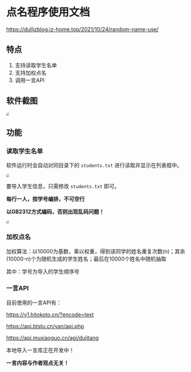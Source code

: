 # 点名程序使用文档

https://dulljzblog.jz-home.top/2021/10/24/random-name-use/


## 特点

1. 支持读取学生名单
2. 支持加权点名
3. 调用一言API

## 软件截图

<img src="https://cdn.jsdelivr.net/gh/DullJZ/MyPicture/点名程序截图.png" style="zoom:50%;" />



## 功能

### 读取学生名单

软件运行时会自动对同目录下的 `students.txt` 进行读取并显示在列表框中。

<img src="https://cdn.jsdelivr.net/gh/DullJZ/MyPicture/random-name-load-students.png" style="zoom:50%;" />

要导入学生信息，只需修改 `students.txt` 即可。

**每行一人，按学号编排，不可空行**

**以GB2312方式编码，否则出现乱码问题！**

<img src="https://cdn.jsdelivr.net/gh/DullJZ/MyPicture/random-name-encoding.png" style="zoom:50%;" />



### 加权点名

加权算法：以10000为基数，乘以权重，得到该同学的姓名重复次数(n)；其余(10000-n)个为随机生成的学生姓名；最后在10000个姓名中随机抽取

其中：学号为导入的学生顺序号

### 一言API

目前使用的一言API有：

https://v1.hitokoto.cn/?encode=text

https://api.btstu.cn/yan/api.php

https://api.muxiaoguo.cn/api/dujitang

本地导入一言库正在开发中！

**一言内容与作者观点无关！**